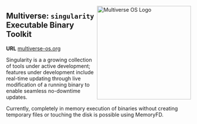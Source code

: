 [<img src="https://avatars2.githubusercontent.com/u/24763891?s=400&u=c1150e7da5667f47159d433d8e49dad99a364f5f&v=4"  width="256px" height="256px" align="right" alt="Multiverse OS Logo">](https://github.com/multiverse-os)

## Multiverse: `singularity` Executable Binary Toolkit
**URL** [multiverse-os.org](https://multiverse-os.org)

Singularity is a a growing collection of tools under active development;
features under development include real-time updating through live
modification of a running binary to enable seamless no-downtime updates.

Currently, completely in memory execution of binaries without creating 
temporary files or touching the disk is possible using MemoryFD. 



